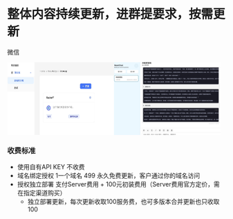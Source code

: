 # 整体内容持续更新，进群提要求，按需更新



微信

<div style="display: flex;flex-direction: row">
    <img src="./1713170533555.jpg" width="49%">
    <img src="./1713170761198.jpg" width="49%">
</div>

### 收费标准
- 使用自有API KEY 不收费
- 域名绑定授权 1一个域名 499 永久免费更新，客户通过你的域名访问
- 授权独立部署 支付Server费用 + 100元初装费用（Server费用官方定价，需在指定渠道购买）
    - 独立部署更新，每次更新收取100服务费，也可多版本合并更新也只收取100
